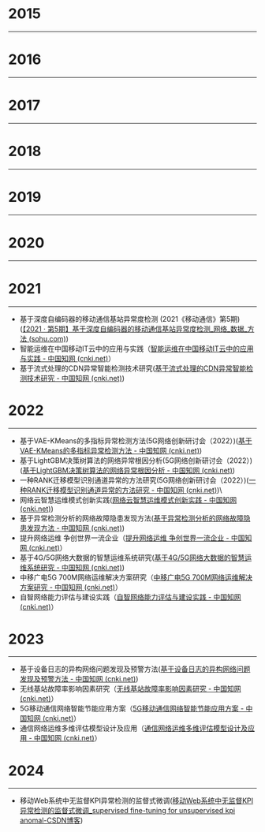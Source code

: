 
# 2015
---

# 2016
---

# 2017
---

# 2018
---

# 2019
---

# 2020
---

# 2021
---
- 基于深度自编码器的移动通信基站异常度检测 (2021《移动通信》第5期)([【2021 · 第5期】基于深度自编码器的移动通信基站异常度检测_网络_数据_方法 (sohu.com)](https://www.sohu.com/a/504433297_121124371))
- 智能运维在中国移动IT云中的应用与实践（[智能运维在中国移动IT云中的应用与实践 - 中国知网 (cnki.net)](https://kns.cnki.net/kcms2/article/abstract?v=XEQRgWHfXDFx6yuSghNtVP_5NgKsl3GCC_YVJCPj5WSVRzXp_p8FuwBv-3yQo6JWQ4DFI7s0R2FPwS9ygIL8ZcZv5WPcWj7GQncrqImX4JekEOHC334ubL4xxjjnCO_FEh_6OwFeVpG3LHIbZ5m-dQ==&uniplatform=NZKPT&language=CHS)）
- 基于流式处理的CDN异常智能检测技术研究([基于流式处理的CDN异常智能检测技术研究 - 中国知网 (cnki.net)](https://kns.cnki.net/kcms2/article/abstract?v=XEQRgWHfXDH4337d8zToZ1_AoQxiPrTxGWuLEylqH_U3yQTSaioNL4yFPel4mIvvm-HQUQT1FhX3HvPaSjnq4FLGedWb8WoK6fS5dljIdvo2mRlGgm5BwHFLki2LJEBMgezm_dSobH930dMKhAdXoA==&uniplatform=NZKPT&language=CHS))
# 2022
---
- 基于VAE-KMeans的多指标异常检测方法(5G网络创新研讨会（2022）)([基于VAE-KMeans的多指标异常检测方法 - 中国知网 (cnki.net)](https://kns.cnki.net/kcms2/article/abstract?v=XEQRgWHfXDFhvBeuAu4cNNe3g0xLYOdK4Qr7sZtKwz7q4CtDGOXuvtS0FL_BNy-YYHAzL2VUhDsVR8XzMu3fc7hZz7-0j3ArNfXlZOB-yJUIroIZTdlSwrLmLjY85H1-_itK9iojCikQEo551sgSEw==&uniplatform=NZKPT&language=CHS))
- 基于LightGBM决策树算法的网络异常根因分析(5G网络创新研讨会（2022）)([基于LightGBM决策树算法的网络异常根因分析 - 中国知网 (cnki.net)](https://kns.cnki.net/kcms2/article/abstract?v=XEQRgWHfXDEmCmw33NECPCjDp_TF8AdXgdosdvTaJLfHjtIEttCn9Yx2LG1md_vpRFvkDZ0m8TNixsn5UXzSWtiWWcL_0R91z-8aPGNr7fe4xB-HDm43GO0dAx5O3bL7&uniplatform=NZKPT))
- 一种RANK迁移模型识别通道异常的方法研究(5G网络创新研讨会（2022）)([一种RANK迁移模型识别通道异常的方法研究 - 中国知网 (cnki.net)](https://kns.cnki.net/kcms2/article/abstract?v=XEQRgWHfXDGimXQ6oQaOWDa2EG785lt8boD6XTRmbVfFuBuU2B3fOwhXz3cqNVnL-ljG2NWwQFVaJoQl2Y1UOkR6JcqQKZXJ2ulRsUBGiIo-UZq0FIVf6QS3RF6cssH6&uniplatform=NZKPT))\
- 网络云智慧运维模式创新实践([网络云智慧运维模式创新实践 - 中国知网 (cnki.net)](https://kns.cnki.net/kcms2/article/abstract?v=XEQRgWHfXDFhvBeuAu4cNNe3g0xLYOdKdwGAHnT2uZ0P3KmwIiLo4thGFKOrD3954zgGLhrjdc4VBF6-weVKbHqzyJtnUnp72zWO6NneY22mIKRDvLr6THuxkFuNnkyIXGHYdn6Kq1aTUoKMNL2O3Q==&uniplatform=NZKPT&language=CHS))
- 基于异常检测分析的网络故障隐患发现方法([基于异常检测分析的网络故障隐患发现方法 - 中国知网 (cnki.net)](https://kns.cnki.net/kcms2/article/abstract?v=XEQRgWHfXDHpDu1ZIFhtmfgJ-tNQ1UJjrN3ZDUAN6EGLKGSMWeIrgY1QxBmDx99DOYAITODrI7Luk2BfVFnwMP_fvctDck1um25XNfwBPzOpKnjhEpiPl52SQ3Sma4UTMulgAx5mifY0sMuAiOZqMA==&uniplatform=NZKPT&language=CHS))
- 提升网络运维 争创世界一流企业（[提升网络运维 争创世界一流企业 - 中国知网 (cnki.net)](https://kns.cnki.net/kcms2/article/abstract?v=XEQRgWHfXDG3OvyPcEPs73t2yAJqVqcwVBmxvObeShFWQp3qckBUcYW_GMQr5fbvd2mikmwu_JxdJ2h_c8sND3l9LJH_UYvlksfqIx9AQO7ii0o5jI3o3JkNQuyqztFiHJSD2aP-zTw=&uniplatform=NZKPT&language=CHS)）
- 基于4G/5G网络大数据的智慧运维系统研究([基于4G/5G网络大数据的智慧运维系统研究 - 中国知网 (cnki.net)](https://kns.cnki.net/kcms2/article/abstract?v=XEQRgWHfXDEvOgNDsgpIl3Oa_nF5Ef9LBUJJsgr7wV4wlP3yMmiRWQxRXgcAf_sqOUDNlhCVTPOJ2FxG5JiMVlXvs6HtKEMFiMbt_QmyzhRB86Qd_80NbReEorEgNkqZ&uniplatform=NZKPT))
- 中移广电5G 700M网络运维解决方案研究（[中移广电5G 700M网络运维解决方案研究 - 中国知网 (cnki.net)](https://kns.cnki.net/kcms2/article/abstract?v=XEQRgWHfXDEvOgNDsgpIl3Oa_nF5Ef9LBUJJsgr7wV4wlP3yMmiRWQxRXgcAf_sq8ry1yXNnwNh_9ZmPkdqzdiMJuTaIlXqFzdvgalV4waKZQOBJ45c32CQE9MOBk0TA&uniplatform=NZKPT)）
- 自智网络能力评估与建设实践（[自智网络能力评估与建设实践 - 中国知网 (cnki.net)](https://kns.cnki.net/kcms2/article/abstract?v=XEQRgWHfXDFCwYHk73eK_xsUVtQ5sh1mRvgEwN1oHdKLaXepM_Ffh80-_aWvx8-HG7jqCic2vNFFSzmnnSna3RWtudqB0pk5zrCFUDgzzdwVzlKJW16fdJAUu-jftk9cjkgzeNOXrMnwSH2rWapumA==&uniplatform=NZKPT&language=CHS)）
# 2023
---
- 基于设备日志的异构网络问题发现及预警方法([基于设备日志的异构网络问题发现及预警方法 - 中国知网 (cnki.net)](https://kns.cnki.net/kcms2/article/abstract?v=XEQRgWHfXDGWKwWarEfjGM--z1t6LEuuOV0n7J7-3bFqSkRLGShFncjvOC_sBjv7HS3_ZZRyQnAT5JG6zs_R5_JbsBHmzQDI91RlZEt4Wdvn0G8ufs7QygRNX0yf_TbyDfPV6GKM-A6Jw7iHZ27bQw==&uniplatform=NZKPT&language=CHS))
- 无线基站故障率影响因素研究（[无线基站故障率影响因素研究 - 中国知网 (cnki.net)](https://kns.cnki.net/kcms2/article/abstract?v=XEQRgWHfXDFkPky9c2Q94oF_TLqvI3hPBAd8MnPffIb5I0Vwo2qc8OPBetQ2UUNnFhn_0WH6lc9aMLSjebqXYU934fG8WMC1CfC0ApGBu91OqsjfV7hEcSDfxeLX2V0kWZ4v1iVCO_xoz1uj6buzVQ==&uniplatform=NZKPT&language=CHS)）
- 5G移动通信网络智能节能应用方案（[5G移动通信网络智能节能应用方案 - 中国知网 (cnki.net)](https://kns.cnki.net/kcms2/article/abstract?v=XEQRgWHfXDEwnbCcj7eA2tI1SiNw0vDv3gqgT-CjtTk_4LNsIMbHlnEDeMJ0J1IszPc8MF4xST6m8K7GHoRhGKqyq2PGLvAR_E5fIg-hJ1nkDt9ttgPY-rHmFCLZfn937rPLj0Y-PcGihD2rIh2VOQ==&uniplatform=NZKPT&language=CHS)）
- 通信网络运维多维评估模型设计及应用（[通信网络运维多维评估模型设计及应用 - 中国知网 (cnki.net)](https://kns.cnki.net/kcms2/article/abstract?v=XEQRgWHfXDGFgGWg1Hr58FQ_e3_D3bjBC5l5cNi4XB76uXGg6g3ZvFDoUtJs0zcO7mL-EWC2zgBdmvorHeJKAyorPc63hXexO1YEKfjAO-yO9_RTuZCMlR6i-iNH9ExZJlYHEiG5ZzVup3C-x12N1g==&uniplatform=NZKPT&language=CHS)）

# 2024
---
- 移动Web系统中无监督KPI异常检测的监督式微调([移动Web系统中无监督KPI异常检测的监督式微调_supervised fine-tuning for unsupervised kpi anomal-CSDN博客](https://blog.csdn.net/weixin_52705010/article/details/136350407#:~:text=%E6%9C%AC%E6%96%87%E4%BB%8B%E7%BB%8D%E4%BA%86%E4%B8%80%E7%A7%8D%E5%90%8D%E4%B8%BAAnoTuner%E7%9A%84%E6%96%B9%E6%B3%95%EF%BC%8C%E9%80%9A%E8%BF%87%E7%9B%91%E7%9D%A3%E5%BC%8F%E5%BE%AE%E8%B0%83%E8%A7%A3%E5%86%B3%E7%A7%BB%E5%8A%A8Web%E7%B3%BB%E7%BB%9F%E4%B8%AD%E6%97%A0%E7%9B%91%E7%9D%A3KPI%E5%BC%82%E5%B8%B8%E6%A3%80%E6%B5%8B%E7%9A%84%E6%8C%91%E6%88%98%EF%BC%8C%E7%89%B9%E5%88%AB%E9%92%88%E5%AF%B9%E6%95%B0%E6%8D%AE%E7%A8%80%E7%BC%BA%E5%92%8C%E5%88%86%E5%B8%83%E5%81%8F%E5%B7%AE%E9%97%AE%E9%A2%98%E3%80%82%20%E5%AE%9E%E9%AA%8C%E7%BB%93%E6%9E%9C%E6%98%BE%E7%A4%BA%EF%BC%8CAnoTuner%E6%98%BE%E8%91%97%E6%8F%90%E5%8D%87%E4%BA%86%E5%9F%BA%E4%BA%8E%E5%8F%8D%E9%A6%88%E7%9A%84%E5%BC%82%E5%B8%B8%E6%A3%80%E6%B5%8B%E6%80%A7%E8%83%BD%EF%BC%8C%E4%B8%BA%E5%A4%84%E7%90%86%E6%9C%89%E9%99%90%E7%9B%91%E7%9D%A3%E6%95%B0%E6%8D%AE%E7%9A%84KPI%E5%BC%82%E5%B8%B8%E6%A3%80%E6%B5%8B%E6%8F%90%E4%BE%9B%E4%BA%86%E6%96%B0%E7%AD%96%E7%95%A5%E3%80%82,%E6%91%98%E8%A6%81%E7%94%B1CSDN%E9%80%9A%E8%BF%87%E6%99%BA%E8%83%BD%E6%8A%80%E6%9C%AF%E7%94%9F%E6%88%90%20%E7%AE%80%E4%BB%8B%20%E6%9C%AC%E6%96%87%E4%BB%8B%E7%BB%8D%E7%94%B1%E6%B8%85%E5%8D%8E%E5%A4%A7%E5%AD%A6%E3%80%81%E5%8D%97%E5%BC%80%E5%A4%A7%E5%AD%A6%E3%80%81%E4%B8%AD%E5%9B%BD%E7%A7%BB%E5%8A%A8%E7%A0%94%E7%A9%B6%E9%99%A2%E4%B8%8E%E5%BF%85%E7%A4%BA%E7%A7%91%E6%8A%80%E5%85%B1%E5%90%8C%E5%90%88%E4%BD%9C%E7%9A%84%E8%AE%BA%E6%96%87%EF%BC%9A%E7%A7%BB%E5%8A%A8Web%E7%B3%BB%E7%BB%9F%E4%B8%AD%E6%97%A0%E7%9B%91%E7%9D%A3KPI%E5%BC%82%E5%B8%B8%E6%A3%80%E6%B5%8B%E7%9A%84%E7%9B%91%E7%9D%A3%E5%BC%8F%E5%BE%AE%E8%B0%83%E3%80%82))